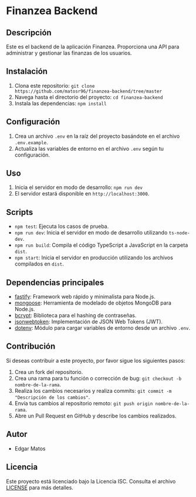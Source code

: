 # Finanzea Backend

## Descripción
Este es el backend de la aplicación Finanzea. Proporciona una API para administrar y gestionar las finanzas de los usuarios.

## Instalación
1. Clona este repositorio: `git clone https://github.com/matosr96/finanzea-backend/tree/master`
2. Navega hasta el directorio del proyecto: `cd finanzea-backend`
3. Instala las dependencias: `npm install`

## Configuración
1. Crea un archivo `.env` en la raíz del proyecto basándote en el archivo `.env.example`.
2. Actualiza las variables de entorno en el archivo `.env` según tu configuración.

## Uso
1. Inicia el servidor en modo de desarrollo: `npm run dev`
2. El servidor estará disponible en `http://localhost:3000`.

## Scripts
- `npm test`: Ejecuta los casos de prueba.
- `npm run dev`: Inicia el servidor en modo de desarrollo utilizando `ts-node-dev`.
- `npm run build`: Compila el código TypeScript a JavaScript en la carpeta `dist`.
- `npm start`: Inicia el servidor en producción utilizando los archivos compilados en `dist`.

## Dependencias principales
- [fastify](https://www.fastify.io/): Framework web rápido y minimalista para Node.js.
- [mongoose](https://mongoosejs.com/): Herramienta de modelado de objetos MongoDB para Node.js.
- [bcrypt](https://www.npmjs.com/package/bcrypt): Biblioteca para el hashing de contraseñas.
- [jsonwebtoken](https://www.npmjs.com/package/jsonwebtoken): Implementación de JSON Web Tokens (JWT).
- [dotenv](https://www.npmjs.com/package/dotenv): Módulo para cargar variables de entorno desde un archivo `.env`.

## Contribución
Si deseas contribuir a este proyecto, por favor sigue los siguientes pasos:
1. Crea un fork del repositorio.
2. Crea una rama para tu función o corrección de bug: `git checkout -b nombre-de-la-rama`.
3. Realiza los cambios necesarios y realiza commits: `git commit -m "Descripción de los cambios"`.
4. Envía tus cambios al repositorio remoto: `git push origin nombre-de-la-rama`.
5. Abre un Pull Request en GitHub y describe los cambios realizados.

## Autor
- Edgar Matos

## Licencia
Este proyecto está licenciado bajo la Licencia ISC. Consulta el archivo [LICENSE](LICENSE) para más detalles.

